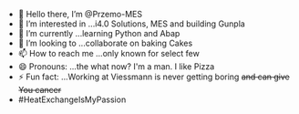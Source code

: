 - 👋 Hello there, I’m @Przemo-MES
- 👀 I’m interested in ...i4.0 Solutions, MES and building Gunpla
- 🌱 I’m currently ...learning Python and Abap
- 💞️ I’m looking to ...collaborate on baking Cakes
- 📫 How to reach me ...only known for select few
- 😄 Pronouns: ...the what now? I'm a man. I like Pizza
- ⚡ Fun fact: ...Working at Viessmann is never getting boring <s>and can give You cancer</s>
- #HeatExchangeIsMyPassion 

<!---
Przemo-MES/Przemo-MES is a ✨ special ✨ repository because its `README.md` (this file) appears on your GitHub profile.
You can click the Preview link to take a look at your changes.
--->
